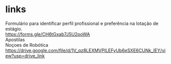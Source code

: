 # links
Formulário para identificar perfil profissional e preferência na lotação de estágio.<br>
https://forms.gle/CH6tGxab7J5U2poWA
<br>
Apostilas<br>
Noçoes de Robótica<br>
https://drive.google.com/file/d/1V_qz8LEXMVPILEFyUb6eSXE6CUNk_IEY/view?usp=drive_link
